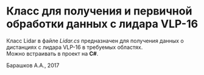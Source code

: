 # Класс для получения и первичной обработки данных с лидара VLP-16 
Класс Lidar в файле *Lidar.cs* предназначен для получения данных о дистанциях с лидара VLP-16 в требуемых областях.  
Можно встраивать в проект на **C#**.  

Барашков А.А., 2017

